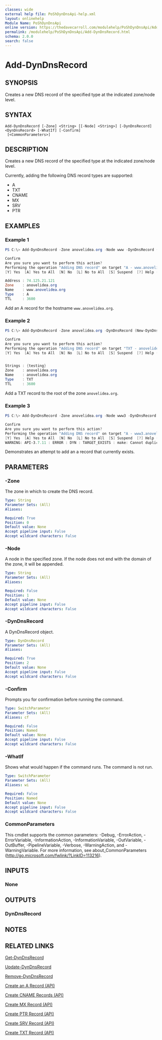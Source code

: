 ```yaml
---
classes: wide
external help file: PoShDynDnsApi-help.xml
layout: onlinehelp
Module Name: PoShDynDnsApi
online version: https://thedavecarroll.com/modulehelp/PoShDynDnsApi/Add-DynDnsRecord.html
permalink: /modulehelp/PoShDynDnsApi/Add-DynDnsRecord.html
schema: 2.0.0
search: false
---
```


# Add-DynDnsRecord

## SYNOPSIS
Creates a new DNS record of the specified type at the indicated zone/node level.

## SYNTAX

```
Add-DynDnsRecord [-Zone] <String> [[-Node] <String>] [-DynDnsRecord] <DynDnsRecord> [-WhatIf] [-Confirm]
 [<CommonParameters>]
```

## DESCRIPTION
Creates a new DNS record of the specified type at the indicated zone/node level.

Currently, adding the following DNS record types are supported:

* A
* TXT
* CNAME
* MX
* SRV
* PTR

## EXAMPLES

### Example 1
```powershell
PS C:\> Add-DynDnsRecord -Zone anovelidea.org -Node www -DynDnsRecord (New-DynDnsRecord -IPv4Address 74.125..21.121)

Confirm
Are you sure you want to perform this action?
Performing the operation "Adding DNS record" on target "A - www.anovelidea.org".
[Y] Yes  [A] Yes to All  [N] No  [L] No to All  [S] Suspend  [?] Help (default is "Y"): y

Address : 74.125.21.121
Zone    : anovelidea.org
Name    : www.anovelidea.org
Type    : A
TTL     : 3600
```

Add an A record for the hostname `www.anovelidea.org`.

### Example 2
```powershell
PS C:\> Add-DynDnsRecord -Zone anovelidea.org -DynDnsRecord (New-DynDnsRecord -Text "testing" )

Confirm
Are you sure you want to perform this action?
Performing the operation "Adding DNS record" on target "TXT - anovelidea.org".
[Y] Yes  [A] Yes to All  [N] No  [L] No to All  [S] Suspend  [?] Help (default is "Y"): y


Strings : {testing}
Zone    : anovelidea.org
Name    : anovelidea.org
Type    : TXT
TTL     : 3600
```

Add a TXT record to the root of the zone `anovelidea.org`.

### Example 3
```powershell
PS C:\> Add-DynDnsRecord -Zone anovelidea.org -Node www3 -DynDnsRecord (New-DynDnsRecord -IPv4Address 74.125.21.121)

Confirm
Are you sure you want to perform this action?
Performing the operation "Adding DNS record" on target "A - www3.anovelidea.org".
[Y] Yes  [A] Yes to All  [N] No  [L] No to All  [S] Suspend  [?] Help (default is "Y"): y
WARNING: API-3.7.11 : ERROR : DYN : TARGET_EXISTS : make: Cannot duplicate existing record data
```

Demonstrates an attempt to add an a record that currently exists.

## PARAMETERS

### -Zone
The zone in which to create the DNS record.

```yaml
Type: String
Parameter Sets: (All)
Aliases:

Required: True
Position: 0
Default value: None
Accept pipeline input: False
Accept wildcard characters: False
```

### -Node
A node in the specified zone. If the node does not end with the domain of the zone, it will be appended.

```yaml
Type: String
Parameter Sets: (All)
Aliases:

Required: False
Position: 1
Default value: None
Accept pipeline input: False
Accept wildcard characters: False
```

### -DynDnsRecord
A DynDnsRecord object.

```yaml
Type: DynDnsRecord
Parameter Sets: (All)
Aliases:

Required: True
Position: 2
Default value: None
Accept pipeline input: False
Accept wildcard characters: False
```

### -Confirm
Prompts you for confirmation before running the command.

```yaml
Type: SwitchParameter
Parameter Sets: (All)
Aliases: cf

Required: False
Position: Named
Default value: None
Accept pipeline input: False
Accept wildcard characters: False
```

### -WhatIf
Shows what would happen if the command runs. The command is not run.

```yaml
Type: SwitchParameter
Parameter Sets: (All)
Aliases: wi

Required: False
Position: Named
Default value: None
Accept pipeline input: False
Accept wildcard characters: False
```



### CommonParameters
This cmdlet supports the common parameters: -Debug, -ErrorAction, -ErrorVariable, -InformationAction, -InformationVariable, -OutVariable, -OutBuffer, -PipelineVariable, -Verbose, -WarningAction, and -WarningVariable. For more information, see about_CommonParameters (http://go.microsoft.com/fwlink/?LinkID=113216).

## INPUTS

### None

## OUTPUTS

### DynDnsRecord

## NOTES

## RELATED LINKS

[Get-DynDnsRecord](https://thedavecarroll.com/modulehelp/PoShDynDnsApi/Get-DynDnsRecord.html)

[Update-DynDnsRecord](https://thedavecarroll.com/modulehelp/PoShDynDnsApi/Update-DynDnsRecord.html)

[Remove-DynDnsRecord](https://thedavecarroll.com/modulehelp/PoShDynDnsApi/Remove-DynDnsRecord.html)

[Create an A Record (API)](https://help.dyn.com/create-a-record-api/)

[Create CNAME Records (API)](https://help.dyn.com/create-cname-records-api/)

[Create MX Record (API)](https://help.dyn.com/create-mx-record-api/)

[Create PTR Record (API)](https://help.dyn.com/create-ptr-record-api/)

[Create SRV Record (API)](https://help.dyn.com/create-srv-record-api/)

[Create TXT Record (API)](https://help.dyn.com/create-txt-record-api/)